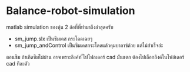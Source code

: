 # Balance-robot-simulation
matlab simulation ของหุ่น 2 ล้อที่พี่ทำมาถึงล่าสุดครับ
- sm_jump.slx เป็นซิมเคส กระโดดเฉยๆ
- sm_jump_andControl เป็นซิมเคสกระโดดแล้วคุมบาลาซ์ด้วย แต่ไม่สำเร็จอ่ะ

ตอนซิม ถ้าเกิดซิมไม่ผ่าน อาจเพราะลิงค์ท ี่ไปโฟลเดอร์ cad มันแตก ต้องไปเลือกลิงค์ในโฟล์เดอร์ cad ทีละตัว
